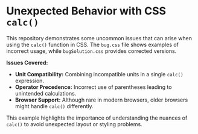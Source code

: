 # Unexpected Behavior with CSS `calc()`

This repository demonstrates some uncommon issues that can arise when using the `calc()` function in CSS.  The `bug.css` file shows examples of incorrect usage, while `bugSolution.css` provides corrected versions.

**Issues Covered:**

* **Unit Compatibility:** Combining incompatible units in a single `calc()` expression.
* **Operator Precedence:** Incorrect use of parentheses leading to unintended calculations.
* **Browser Support:** Although rare in modern browsers, older browsers might handle `calc()` differently.

This example highlights the importance of understanding the nuances of `calc()` to avoid unexpected layout or styling problems.